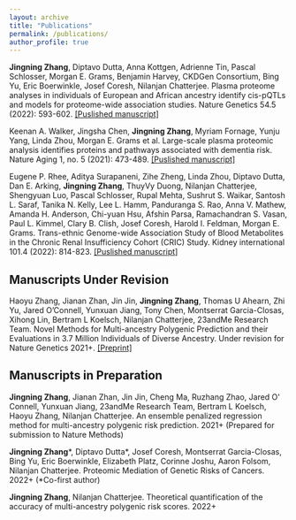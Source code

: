 ```yaml
---
layout: archive
title: "Publications"
permalink: /publications/
author_profile: true
---
```


**Jingning Zhang**, Diptavo Dutta, Anna Kottgen, Adrienne Tin, Pascal Schlosser, Morgan E. Grams, Benjamin Harvey, CKDGen Consortium, Bing Yu, Eric Boerwinkle, Josef Coresh, Nilanjan Chatterjee. Plasma proteome analyses in individuals of European and African ancestry identify cis-pQTLs and models for proteome-wide association studies. Nature Genetics 54.5 (2022): 593-602. [\[Puslished manuscript\]](https://www.nature.com/articles/s41588-022-01051-w)

Keenan A. Walker, Jingsha Chen, **Jingning Zhang**, Myriam Fornage, Yunju Yang, Linda Zhou, Morgan E. Grams et al. Large-scale plasma proteomic analysis identifies proteins and pathways associated with dementia risk. Nature Aging 1, no. 5 (2021): 473-489. [\[Puslished manuscript\]](https://www.nature.com/articles/s43587-021-00064-0)

Eugene P. Rhee, Aditya Surapaneni, Zihe Zheng, Linda Zhou, Diptavo Dutta, Dan E. Arking, **Jingning Zhang**, ThuyVy Duong, Nilanjan Chatterjee, Shengyuan Luo, Pascal Schlosser, Rupal Mehta, Sushrut S. Waikar, Santosh L. Saraf, Tanika N. Kelly, Lee L. Hamm, Panduranga S. Rao, Anna V. Mathew, Amanda H. Anderson, Chi-yuan Hsu, Afshin Parsa, Ramachandran S. Vasan, Paul L. Kimmel, Clary B. Clish, Josef Coresh, Harold I. Feldman, Morgan E. Grams. Trans-ethnic Genome-wide Association Study of Blood Metabolites in the Chronic Renal Insufficiency Cohort (CRIC) Study. Kidney international 101.4 (2022): 814-823. [\[Puslished manuscript\]](https://www.sciencedirect.com/science/article/pii/S0085253822000837?casa_token=EHhtO5KzujYAAAAA:YCEc1HM2_FdFVjIBpb345VCKpbKmQyT15XuY5sB8GCn1WxEqYnZs0j-Dm-c_pW8SDr801KMhwg)



Manuscripts Under Revision
------
Haoyu Zhang, Jianan Zhan, Jin Jin, **Jingning Zhang**, Thomas U Ahearn, Zhi Yu, Jared O’Connell, Yunxuan Jiang, Tony Chen, Montserrat Garcia-Closas, Xihong Lin, Bertram L Koelsch, Nilanjan Chatterjee, 23andMe Research Team. Novel Methods for Multi-ancestry Polygenic Prediction and their Evaluations in 3.7 Million Individuals of Diverse Ancestry. Under revision for Nature Genetics 2021+. [\[Preprint\]](https://www.biorxiv.org/content/10.1101/2022.03.24.485519v3)



Manuscripts in Preparation
------
**Jingning Zhang**, Jianan Zhan, Jin Jin, Cheng Ma, Ruzhang Zhao, Jared O' Connell, Yunxuan Jiang, 23andMe Research Team, Bertram L Koelsch, Haoyu Zhang, Nilanjan Chatterjee. An ensemble penalized regression method for multi-ancestry polygenic risk prediction. 2021+ (Prepared for submission to Nature Methods)

**Jingning Zhang**\*, Diptavo Dutta\*, Josef Coresh, Montserrat Garcia-Closas, Bing Yu, Eric Boerwinkle, Elizabeth Platz, Corinne Joshu, Aaron Folsom, Nilanjan Chatterjee. Proteomic Mediation of Genetic Risks of Cancers. 2022+ (\*Co-first author)

**Jingning Zhang**, Nilanjan Chatterjee. Theoretical quantification of the accuracy of multi-ancestry polygenic risk scores. 2022+


